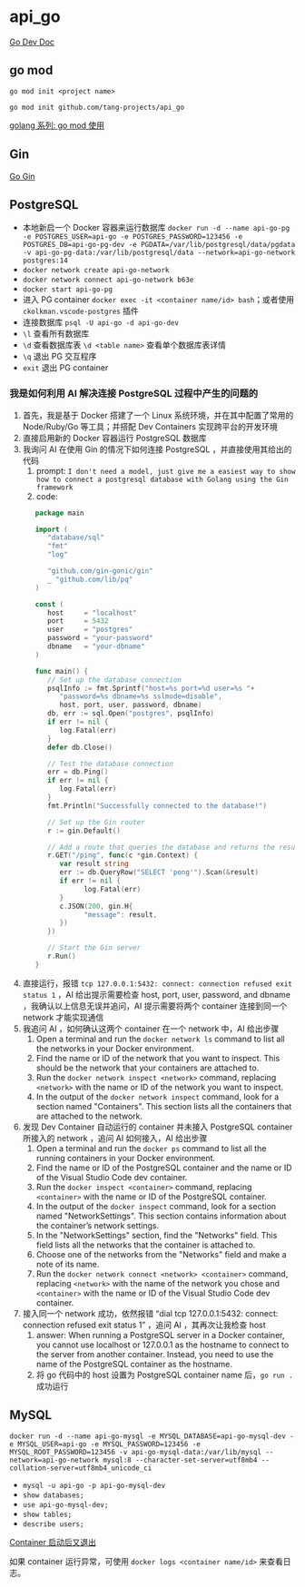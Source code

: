 # api_go

[Go Dev Doc](https://go.dev/doc/)

## go mod

`go mod init <project name>`

`go mod init github.com/tang-projects/api_go`

[golang 系列: go mod 使用](https://zhuanlan.zhihu.com/p/394103953)

## Gin

[Go Gin](https://gin-gonic.com/docs/)

## PostgreSQL

- 本地新启一个 Docker 容器来运行数据库 `docker run -d --name api-go-pg -e POSTGRES_USER=api-go -e POSTGRES_PASSWORD=123456 -e POSTGRES_DB=api-go-pg-dev -e PGDATA=/var/lib/postgresql/data/pgdata -v api-go-pg-data:/var/lib/postgresql/data --network=api-go-network postgres:14`
- `docker network create api-go-network`
- `docker network connect api-go-network b63e`
- `docker start api-go-pg`
- 进入 PG container `docker exec -it <container name/id> bash`；或者使用 `ckolkman.vscode-postgres` 插件
- 连接数据库 `psql -U api-go -d api-go-dev`
- `\l` 查看所有数据库
- `\d` 查看数据库表 `\d <table name>` 查看单个数据库表详情
- `\q` 退出 PG 交互程序
- `exit` 退出 PG container

### 我是如何利用 AI 解决连接 PostgreSQL 过程中产生的问题的

1. 首先，我是基于 Docker 搭建了一个 Linux 系统环境，并在其中配置了常用的 Node/Ruby/Go 等工具；并搭配 Dev Containers 实现跨平台的开发环境
2. 直接启用新的 Docker 容器运行 PostgreSQL 数据库
3. 我询问 AI 在使用 Gin 的情况下如何连接 PostgreSQL ，并直接使用其给出的代码
   1. prompt: `I don't need a model, just give me a easiest way to show how to connect a postgresql database with Golang using the Gin framework`
   2. code:
   ```go
      package main

      import (
         "database/sql"
         "fmt"
         "log"

         "github.com/gin-gonic/gin"
         _ "github.com/lib/pq"
      )

      const (
         host     = "localhost"
         port     = 5432
         user     = "postgres"
         password = "your-password"
         dbname   = "your-dbname"
      )

      func main() {
         // Set up the database connection
         psqlInfo := fmt.Sprintf("host=%s port=%d user=%s "+
            "password=%s dbname=%s sslmode=disable",
            host, port, user, password, dbname)
         db, err := sql.Open("postgres", psqlInfo)
         if err != nil {
            log.Fatal(err)
         }
         defer db.Close()

         // Test the database connection
         err = db.Ping()
         if err != nil {
            log.Fatal(err)
         }
         fmt.Println("Successfully connected to the database!")

         // Set up the Gin router
         r := gin.Default()

         // Add a route that queries the database and returns the result
         r.GET("/ping", func(c *gin.Context) {
            var result string
            err := db.QueryRow("SELECT 'pong'").Scan(&result)
            if err != nil {
                  log.Fatal(err)
            }
            c.JSON(200, gin.H{
                  "message": result,
            })
         })

         // Start the Gin server
         r.Run()
      }
   ```
4. 直接运行，报错 `tcp 127.0.0.1:5432: connect: connection refused exit status 1` ，AI 给出提示需要检查 host, port, user, password, and dbname ，我确认以上信息无误并追问，AI 提示需要将两个 container 连接到同一个 network 才能实现通信
5. 我追问 AI ，如何确认这两个 container 在一个 network 中，AI 给出步骤
   1. Open a terminal and run the `docker network ls` command to list all the networks in your Docker environment.
   2. Find the name or ID of the network that you want to inspect. This should be the network that your containers are attached to.
   3. Run the `docker network inspect <network>` command, replacing `<network>` with the name or ID of the network you want to inspect.
   4. In the output of the `docker network inspect` command, look for a section named "Containers". This section lists all the containers that are attached to the network.
6. 发现 Dev Container 自动运行的 container 并未接入 PostgreSQL container 所接入的 network ，追问 AI 如何接入，AI 给出步骤
   1. Open a terminal and run the `docker ps` command to list all the running containers in your Docker environment.
   2. Find the name or ID of the PostgreSQL container and the name or ID of the Visual Studio Code dev container.
   3. Run the `docker inspect <container>` command, replacing `<container>` with the name or ID of the PostgreSQL container.
   4. In the output of the `docker inspect` command, look for a section named "NetworkSettings". This section contains information about the container’s network settings.
   5. In the "NetworkSettings" section, find the "Networks" field. This field lists all the networks that the container is attached to.
   6. Choose one of the networks from the "Networks" field and make a note of its name.
   7. Run the `docker network connect <network> <container>` command, replacing `<network>` with the name of the network you chose and `<container>` with the name or ID of the Visual Studio Code dev container.
7. 接入同一个 network 成功，依然报错 “dial tcp 127.0.0.1:5432: connect: connection refused exit status 1” ，追问 AI ，其再次让我检查 host
   1. answer: When running a PostgreSQL server in a Docker container, you cannot use localhost or 127.0.0.1 as the hostname to connect to the server from another container. Instead, you need to use the name of the PostgreSQL container as the hostname.
   2. 将 go 代码中的 host 设置为 PostgreSQL container name 后，`go run .` 成功运行

## MySQL

`docker run -d --name api-go-mysql -e MYSQL_DATABASE=api-go-mysql-dev -e MYSQL_USER=api-go -e MYSQL_PASSWORD=123456 -e MYSQL_ROOT_PASSWORD=123456 -v api-go-mysql-data:/var/lib/mysql --network=api-go-network mysql:8 --character-set-server=utf8mb4 --collation-server=utf8mb4_unicode_ci`

- `mysql -u api-go -p api-go-mysql-dev`
- `show databases;`
- `use api-go-mysql-dev;`
- `show tables;`
- `describe users;`

[Container 启动后又退出](https://stackoverflow.com/questions/40761876/cannot-restart-the-mysql-docker-container-gives-errors-like-cant-open-the-mys)

如果 container 运行异常，可使用 `docker logs <container name/id>` 来查看日志。